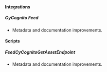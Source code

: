 
#### Integrations

##### CyCognito Feed

- Metadata and documentation improvements.

#### Scripts

##### FeedCyCognitoGetAssetEndpoint

- Metadata and documentation improvements.
